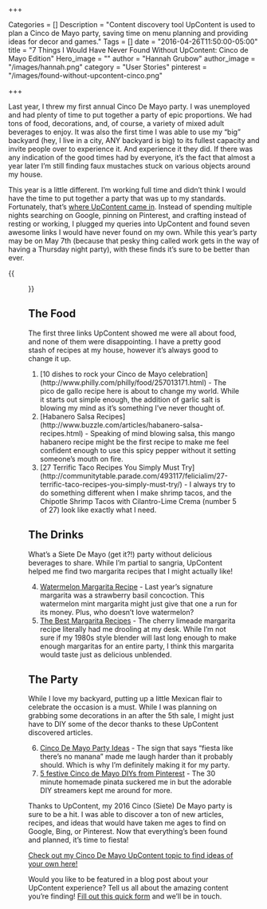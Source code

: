 +++

Categories = []
Description = "Content discovery tool UpContent is used to plan a Cinco de Mayo party, saving time on menu planning and providing ideas for decor and games."
Tags = []
date = "2016-04-26T11:50:00-05:00"
title = "7 Things I Would Have Never Found Without UpContent: Cinco de Mayo Edition"
Hero_image = ""
author = "Hannah Grubow"
author_image = "/images/hannah.png"
category = "User Stories"
pinterest = "/images/found-without-upcontent-cinco.png"

+++

Last year, I threw my first annual Cinco De Mayo party. I was unemployed and had plenty of time to put together a party of epic proportions. We had tons of food, decorations, and, of course, a variety of mixed adult beverages to enjoy. It was also the first time I was able to use my “big” backyard (hey, I live in a city, ANY backyard is big) to its fullest capacity and invite people over to experience it. And experience it they did. If there was any indication of the good times had by everyone, it’s the fact that almost a year later I’m still finding faux mustaches stuck on various objects around my house.

This year is a little different. I’m working full time and didn’t think I would have the time to put together a party that was up to my standards. Fortunately, that’s [where UpContent came in](https://upcontent.com/post/more-efficient-content-curation/). Instead of spending multiple nights searching on Google, pinning on Pinterest, and crafting instead of resting or working, I plugged my queries into UpContent and found seven awesome links I would have never found on my own. While this year’s party may be on May 7th (because that pesky thing called work gets in the way of having a Thursday night party), with these finds it’s sure to be better than ever.  


{{<figure src="/images/cinco-de-mayo.png" title="" alt="Cinco De Mayo" caption-top="false">}}


## The Food
The first three links UpContent showed me were all about food, and none of them were disappointing. I have a pretty good stash of recipes at my house, however it’s always good to change it up.
<ol>
<li>[10 dishes to rock your Cinco de Mayo celebration](http://www.philly.com/philly/food/257013171.html) - The pico de gallo recipe here is about to change my world. While it starts out simple enough, the addition of garlic salt is blowing my mind as it’s something I’ve never thought of.</li>

<li>[Habanero Salsa Recipes](http://www.buzzle.com/articles/habanero-salsa-recipes.html) - Speaking of mind blowing salsa, this mango habanero recipe might be the first recipe to make me feel confident enough to use this spicy pepper without it setting someone’s mouth on fire.</li>

<li>[27 Terrific Taco Recipes You Simply Must Try](http://communitytable.parade.com/493117/felicialim/27-terrific-taco-recipes-you-simply-must-try/) - I always try to do something different when I make shrimp tacos, and the Chipotle Shrimp Tacos with Cilantro-Lime Crema (number 5 of 27) look like exactly what I need.</li>
</ol>

## The Drinks
What’s a Siete De Mayo (get it?!) party without delicious beverages to share. While I’m partial to sangria, UpContent helped me find two margarita recipes that I might actually like!

<ol start="4">
<li><a href="http://www.cupcakesandcutlery.com/watermelon-margarita-recipe/">Watermelon Margarita Recipe</a> - Last year’s signature margarita was a strawberry basil concoction. This watermelon mint margarita might just give that one a run for its money. Plus, who doesn’t love watermelon?</li>

<li><a href="http://www.livinglocurto.com/2016/03/best-margarita-recipes/">The Best Margarita Recipes</a> -  The cherry limeade margarita recipe literally had me drooling at my desk. While I’m not sure if my 1980s style blender will last long enough to make enough margaritas for an entire party, I think this margarita would taste just as delicious unblended.</li>
</ol>

## The Party
While I love my backyard, putting up a little Mexican flair to celebrate the occasion is a must. While I was planning on grabbing some decorations in an after the 5th sale, I might just have to DIY some of the decor thanks to these UpContent discovered articles.

<ol start="6">
<li><a href="http://www.thesitsgirls.com/party/cinco-de-mayo-party-ideas/">Cinco De Mayo Party Ideas</a> - The sign that says “fiesta like there’s no manana” made me laugh harder than it probably should. Which is why I’m definitely making it for my party.</li>

<li><a href="http://www.today.com/home/5-stylish-cinco-de-mayo-party-decor-diys-pinterest-t18871">5 festive Cinco de Mayo DIYs from Pinterest</a> - The 30 minute homemade pinata suckered me in but the adorable DIY streamers kept me around for more.</li>
</ol>

Thanks to UpContent, my 2016 Cinco (Siete) De Mayo party is sure to be a hit. I was able to discover a ton of new articles, recipes, and ideas that would have taken me ages to find on Google, Bing, or Pinterest. Now that everything’s been found and planned, it’s time to fiesta!

[Check out my Cinco De Mayo UpContent topic to find ideas of your own here!](https://my.upcontent.com/tools/suggestions/e5bbe5c6-c2d5-41f6-8e19-c07bd6335c44?filter=all&time=30&sort=relevance#2df73f69-50b1-4aca-b384-a63d5b9de12b)

Would you like to be featured in a blog post about your UpContent experience? Tell us all about the amazing content you’re finding! [Fill out this quick form](http://goo.gl/forms/HZp5BCjBIM) and we’ll be in touch.
